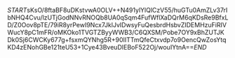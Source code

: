 $START$sKsO/8ftaBF8uDKstvwA0OLV++N491ylYlQlCzV55/huGTu0AmZLv37rIbNHQ4Cvu/lzUTjGodNNvRNOQb8UA0qSqm4FufWflXaDQrM6qKDsRe9BfxLD/Z0Oov8pTE/79iR8yrPewI9Ncx7JklJvIDwsyFuQesbrdHsbvZIDEMHzuFiRIVWucY8pC1mFR/oMKOko1TVGTZByyWWB3/C6QXSM/Pobe7OY9xBhZUTJKDk0Sj6CWCKy677g+fsxmQYNhg5R+90IITTmQfeCtxvdp7o9OencQwZosYtqKD4zENohGBe121teU53+1Cye43BveuDIEBoF522Oj/wouIYtnA==$END$